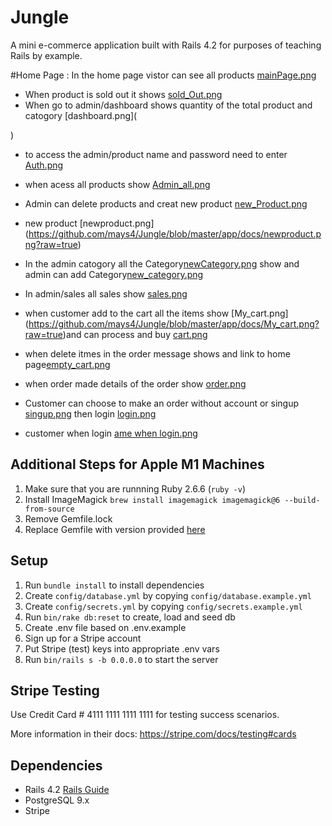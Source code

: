 # Jungle

A mini e-commerce application built with Rails 4.2 for purposes of teaching Rails by example.

#Home Page :
In the home page vistor can see all products [mainPage.png](https://github.com/mays4/Jungle/blob/master/app/docs/mainPage.png?raw=true)
- When product is sold out it shows [sold_Out.png](https://github.com/mays4/Jungle/blob/master/app/docs/sold_Out.png?raw=true)
- When go to admin/dashboard shows quantity  of the total product and catogory [dashboard.png](

)
- to access the admin/product name and password need to enter [Auth.png](https://github.com/mays4/Jungle/blob/master/app/docs/Auth.png?raw=true)
- when acess all products show [Admin_all.png](https://github.com/mays4/Jungle/blob/master/app/docs/Admin_all.png?raw=true)
- Admin can delete products and  creat new product [new_Product.png](https://github.com/mays4/Jungle/blob/master/app/docs/new_Product.png?raw=true) 
- new product [newproduct.png] (https://github.com/mays4/Jungle/blob/master/app/docs/newproduct.png?raw=true)
- In the admin catogory all the Category[newCategory.png](https://github.com/mays4/Jungle/blob/master/app/docs/newCategory.png?raw=true) show and admin can add Category[new_category.png](https://github.com/mays4/Jungle/blob/master/app/docs/new_category.png?raw=true)  
- In admin/sales all sales show [sales.png](https://github.com/mays4/Jungle/blob/master/app/docs/sales.png?raw=true)
- when customer add to the cart all the items show [My_cart.png] (https://github.com/mays4/Jungle/blob/master/app/docs/My_cart.png?raw=true)and can process and buy [cart.png](https://github.com/mays4/Jungle/blob/master/app/docs/cart.png?raw=true)
- when delete itmes in the order message shows and link to home page[empty_cart.png](https://github.com/mays4/Jungle/blob/master/app/docs/empty_cart.png?raw=true)
- when order made details of the order show [order.png](https://github.com/mays4/Jungle/blob/master/app/docs/order.png?raw=true)
-  Customer can choose to make an order without account or singup [singup.png](https://github.com/mays4/Jungle/blob/master/app/docs/singup.png?raw=true) then  login [login.png](https://github.com/mays4/Jungle/blob/master/app/docs/login.png?raw=true)

- customer  when login [ame when login.png](https://github.com/mays4/Jungle/blob/master/app/docs/user%20name%20when%20login.png?raw=true)


## Additional Steps for Apple M1 Machines

1. Make sure that you are runnning Ruby 2.6.6 (`ruby -v`)
1. Install ImageMagick `brew install imagemagick imagemagick@6 --build-from-source`
2. Remove Gemfile.lock
3. Replace Gemfile with version provided [here](https://gist.githubusercontent.com/FrancisBourgouin/831795ae12c4704687a0c2496d91a727/raw/ce8e2104f725f43e56650d404169c7b11c33a5c5/Gemfile)

## Setup

1. Run `bundle install` to install dependencies
2. Create `config/database.yml` by copying `config/database.example.yml`
3. Create `config/secrets.yml` by copying `config/secrets.example.yml`
4. Run `bin/rake db:reset` to create, load and seed db
5. Create .env file based on .env.example
6. Sign up for a Stripe account
7. Put Stripe (test) keys into appropriate .env vars
8. Run `bin/rails s -b 0.0.0.0` to start the server

## Stripe Testing

Use Credit Card # 4111 1111 1111 1111 for testing success scenarios.

More information in their docs: <https://stripe.com/docs/testing#cards>

## Dependencies

* Rails 4.2 [Rails Guide](http://guides.rubyonrails.org/v4.2/)
* PostgreSQL 9.x
* Stripe
